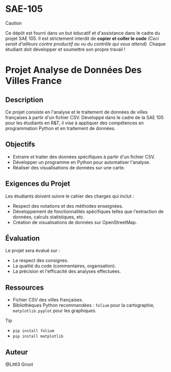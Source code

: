 # SAE-105

> [!CAUTION]
> Ce dépôt est fourni dans un but éducatif et d'assistance dans le cadre du projet SAE 105. 
Il est strictement interdit de **copier et coller le code** _(Ceci serait d'ailleurs contre productif au vu du contrôle qui vous attend)._
Chaque étudiant doit développer et soumettre son propre travail !


# Projet Analyse de Données Des Villes France

## Description
Ce projet consiste en l'analyse et le traitement de données de villes françaises à partir d'un fichier CSV. Développé dans le cadre de la SAE 105 pour les étudiants en R&T, il vise à appliquer des compétences en programmation Python et en traitement de données.

## Objectifs
- Extraire et traiter des données spécifiques à partir d'un fichier CSV.
- Développer un programme en Python pour automatiser l'analyse.
- Réaliser des visualisations de données sur une carte.

## Exigences du Projet
Les étudiants doivent suivre le cahier des charges qui inclut :
- Respect des notations et des méthodes enseignées.
- Développement de fonctionnalités spécifiques telles que l'extraction de données, calculs statistiques, etc.
- Création de visualisations de données sur OpenStreetMap.

## Évaluation
Le projet sera évalué sur :
- Le respect des consignes.
- La qualité du code (commentaires, organisation).
- La précision et l'efficacité des analyses effectuées.

## Ressources
- Fichier CSV des villes françaises.
- Bibliothèques Python recommandées : `folium` pour la cartographie, `matplotlib.pyplot` pour les graphiques.
    

> [!TIP]
> - `pip install folium`
> - `pip install matplotlib`

## Auteur
@Littl3 Groot
